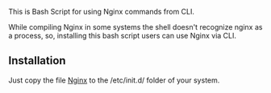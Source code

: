 This is Bash Script for using Nginx commands from CLI. 

While compiling Nginx in some systems the shell doesn't recognize nginx as a process, so, installing this bash script users can use Nginx via CLI.

## Installation

Just copy the file [Nginx](https://github.com/rajibmp/nginx-shell-script/blob/master/init.d/nginx) to the /etc/init.d/ folder of your system.
